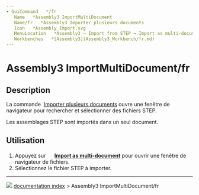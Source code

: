 ```yaml
---
- GuiCommand   */fr
   Name   *Assembly3 ImportMultiDocument
   Name/fr   *Assembly3 Importer plusieurs documents
   Icon   *Assembly_Import.svg
   MenuLocation   *Assembly3 → Import from STEP → Import as multi-document
   Workbenches   *[Assembly3](Assembly3_Workbench/fr.md)
---
```


# Assembly3 ImportMultiDocument/fr

## Description

La commande <img alt="" src=images/Assembly_ImportMulti.svg  style="width   *24px;"> [Importer plusieurs documents](Assembly3_ImportMultiDocument/fr.md) ouvre une fenêtre de navigateur pour rechercher et sélectionner des fichiers STEP.

Les assemblages STEP sont importés dans un seul document.

## Utilisation

1.  Appuyez sur **<img src="images/Assembly_ImportMulti.svg‎‎" width=16px> [Import as multi-document](Assembly3_ImportMultiDocument/fr.md)** pour ouvrir une fenêtre de navigateur de fichiers.
2.  Sélectionnez le fichier STEP à importer.



---
![](images/Right_arrow.png) [documentation index](../README.md) > Assembly3 ImportMultiDocument/fr
